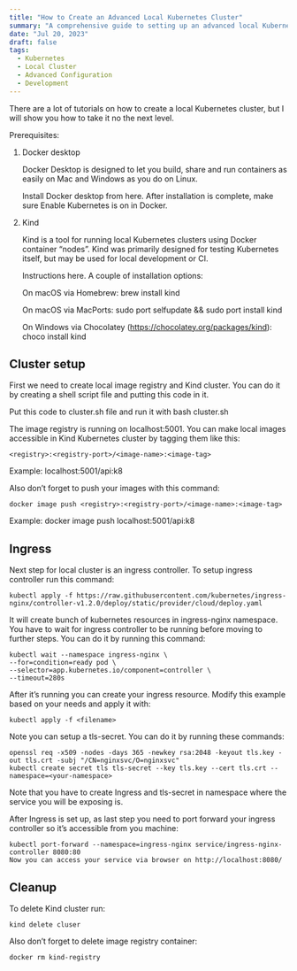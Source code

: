 ```yaml
---
title: "How to Create an Advanced Local Kubernetes Cluster"
summary: "A comprehensive guide to setting up an advanced local Kubernetes cluster using various tools and configurations to enhance your development environment."
date: "Jul 20, 2023"
draft: false
tags:
  - Kubernetes
  - Local Cluster
  - Advanced Configuration
  - Development
---
```


There are a lot of tutorials on how to create a local Kubernetes cluster, but I will show you how to take it no the next level.

Prerequisites:
1. Docker desktop

    Docker Desktop is designed to let you build, share and run containers as easily on Mac and Windows as you do on Linux.

    Install Docker desktop from here. After installation is complete, make sure Enable Kubernetes is on in Docker.


2. Kind

    Kind is a tool for running local Kubernetes clusters using Docker container “nodes”. Kind was primarily designed for testing Kubernetes itself, but may be used for local development or CI.

    Instructions here. A couple of installation options:

    On macOS via Homebrew:
    brew install kind

    On macOS via MacPorts:
    sudo port selfupdate && sudo port install kind

    On Windows via Chocolatey (https://chocolatey.org/packages/kind):
    choco install kind

## Cluster setup

First we need to create local image registry and Kind cluster. You can do it by creating a shell script file and putting this code in it.


Put this code to cluster.sh file and run it with bash cluster.sh

The image registry is running on localhost:5001.
You can make local images accessible in Kind Kubernetes cluster by tagging them like this:

`<registry>:<registry-port>/<image-name>:<image-tag>`

Example: localhost:5001/api:k8

Also don’t forget to push your images with this command:

`docker image push <registry>:<registry-port>/<image-name>:<image-tag>`

Example: docker image push localhost:5001/api:k8

## Ingress

Next step for local cluster is an ingress controller. To setup ingress controller run this command:

`kubectl apply -f https://raw.githubusercontent.com/kubernetes/ingress-nginx/controller-v1.2.0/deploy/static/provider/cloud/deploy.yaml`

It will create bunch of kubernetes resources in ingress-nginx namespace. You have to wait for ingress controller to be running before moving to further steps. You can do it by running this command:
```
kubectl wait --namespace ingress-nginx \
--for=condition=ready pod \
--selector=app.kubernetes.io/component=controller \
--timeout=280s
```

After it’s running you can create your ingress resource. Modify this example based on your needs and apply it with:

`kubectl apply -f <filename>`

Note you can setup a tls-secret. You can do it by running these commands:

```
openssl req -x509 -nodes -days 365 -newkey rsa:2048 -keyout tls.key -out tls.crt -subj "/CN=nginxsvc/O=nginxsvc"
kubectl create secret tls tls-secret --key tls.key --cert tls.crt --namespace=<your-namespace>
```

Note that you have to create Ingress and tls-secret in namespace where the service you will be exposing is.

After Ingress is set up, as last step you need to port forward your ingress controller so it’s accessible from you machine:

```
kubectl port-forward --namespace=ingress-nginx service/ingress-nginx-controller 8080:80
Now you can access your service via browser on http://localhost:8080/
```

## Cleanup

To delete Kind cluster run:

`kind delete cluser`

Also don’t forget to delete image registry container:

`docker rm kind-registry`
